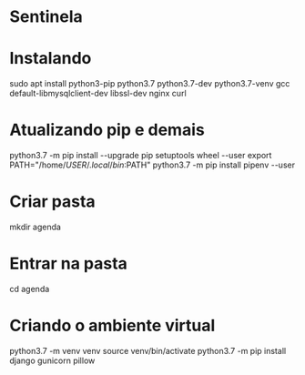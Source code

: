 # Sentinela

# Instalando
sudo apt install python3-pip python3.7 python3.7-dev python3.7-venv gcc default-libmysqlclient-dev libssl-dev nginx curl

# Atualizando pip e demais
python3.7 -m pip install --upgrade pip setuptools wheel --user
export PATH="/home/$USER/.local/bin:$PATH"
python3.7 -m pip install pipenv --user

# Criar pasta
mkdir agenda
# Entrar na pasta
cd agenda

# Criando o ambiente virtual
python3.7 -m venv venv
source venv/bin/activate
python3.7 -m pip install django gunicorn pillow

